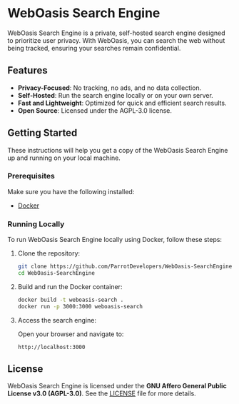 # WebOasis Search Engine

WebOasis Search Engine is a private, self-hosted search engine designed to prioritize user privacy. With WebOasis, you can search the web without being tracked, ensuring your searches remain confidential.

## Features

- **Privacy-Focused**: No tracking, no ads, and no data collection.
- **Self-Hosted**: Run the search engine locally or on your own server.
- **Fast and Lightweight**: Optimized for quick and efficient search results.
- **Open Source**: Licensed under the AGPL-3.0 license.

## Getting Started

These instructions will help you get a copy of the WebOasis Search Engine up and running on your local machine.

### Prerequisites

Make sure you have the following installed:

- [Docker](https://www.docker.com/get-started)

### Running Locally

To run WebOasis Search Engine locally using Docker, follow these steps:

1. Clone the repository:

   ```bash
   git clone https://github.com/ParrotDevelopers/WebOasis-SearchEngine.git
   cd WebOasis-SearchEngine
   ```

2. Build and run the Docker container:

   ```bash
   docker build -t weboasis-search .
   docker run -p 3000:3000 weboasis-search
   ```

3. Access the search engine:

   Open your browser and navigate to:

   ```
   http://localhost:3000
   ```

## License

WebOasis Search Engine is licensed under the **GNU Affero General Public License v3.0 (AGPL-3.0)**. See the [LICENSE](LICENSE) file for more details.
